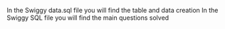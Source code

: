 In the Swiggy data.sql file you will find the table and data creation 
In the Swiggy SQL file you will find the main questions solved
